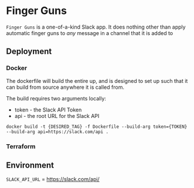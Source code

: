 # Finger Guns

`Finger Guns` is a one-of-a-kind Slack app. It does nothing other than apply automatic finger guns to *any* message in a
channel that it is added to

## Deployment

### Docker

The dockerfile will build the entire up, and is designed to set up such that it can build from source anywhere it is
called from.

The build requires two arguments locally:
* token - the Slack API Token
* api - the root URL for the Slack API

```
docker build -t {DESIRED_TAG} -f Dockerfile --build-arg token={TOKEN} --build-arg api=https://slack.com/api .
```

### Terraform

## Environment

`SLACK_API_URL` = https://slack.com/api/